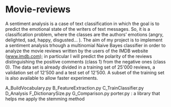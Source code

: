 # Movie-reviews

A sentiment analysis is a case of text classification in which the goal is to predict the emotional state of the writers of text messages. 
So, it is a classification problem, where the classes are the authors’ emotions (angry, delighted, sad, happy, disgusted... ).
The aim of my project is to implement a sentiment analysis trhough a multinomial Naive Bayes classifier in order to analyze 
the movie reviews written by the users of the IMDB website (www.imdb.com); in particular I will predict the polarity of the reviews 
distinguishing the positive comments (class 1) from the negative ones (class 0).
The data set is already divided in a training set of 25'000 reviews, a validation set of 12'500 and a test set of 12'500.
A subset of the training set is also available to allow faster experiments.

A_BuildVocabulary.py
B_FeatureExtraction.py
C_TrainClassifier.py
D_Analysis
F_DictionarySize.py
G_Comparison.py
porter.py : a library that helps me apply the stemming method
